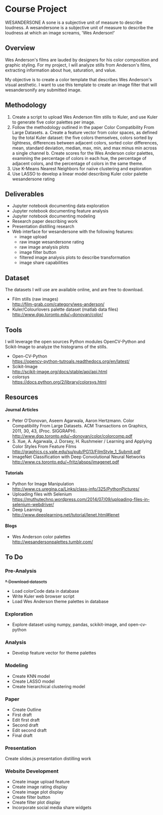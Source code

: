 # Course Project
WESANDERSONE
A sone is a subjective unit of measure to describe loudness. A wesandersone is a subjective unit of measure to describe the loudness at which an image screams, 'Wes Anderson!'

## Overview

Wes Anderson's films are lauded by designers for his color composition and graphic styling. For my project, I will analyze stills from Anderson's films, extracting information about hue, saturation, and value.

My objective is to create a color template that describes Wes Anderson's visual aesthetic.
I want to use this template to create an image filter that will wesandersonify any submitted image.

## Methodology
1. Create a script to upload Wes Anderson film stills to Kuler, and use Kuler to generate five color palettes per image.
2. Follow the methodology outlined in the paper Color Compatibility From Large Datasets.
  a. Create a feature vector from color spaces, as defined by the total Kuler dataset: the five colors themselves, colors sorted by lightness, differences between adjacent colors,   sorted color differences, mean, standard deviation, median, max, min, and max minus min across a single channel
  b. Create scores for the Wes Anderson color palettes, examining the percentage of colors in each hue, the percentage of adjacent colors, and the percentage of colors in the same theme.
3. Use K-Means Nearest Neighbors for naiive clustering and exploration
4. Use LASSO to develop a linear model describing Kuler color palette wesandersone rating

## Deliverables
* Jupyter notebook documenting data exploration
* Jupyter notebook documenting feature analysis
* Jupyter notebook documenting modeling
* Research paper describing work
* Presentation distilling research
* Web interface for wesandersone with the following features:
  * image upload
  * raw image wesandersone rating
  * raw image analysis plots
  * image filter button
  * filtered image analysis plots to describe transformation
  * image share capabilities

## Dataset
The datasets I will use are available online, and are free to download.
* Film stills (raw images)  
http://film-grab.com/category/wes-anderson/
* Kuler/Colourlovers palette dataset (matlab data files)  
http://www.dgp.toronto.edu/~donovan/color/

## Tools
I will leverage the open sources Python modules OpenCV-Python and Scikit-Image to analyze the histograms of the stills.
* Open-CV-Python  
https://opencv-python-tutroals.readthedocs.org/en/latest/
* Scikit-Image  
http://scikit-image.org/docs/stable/api/api.html
* colorsys  
https://docs.python.org/2/library/colorsys.html

## Resources
#### Journal Articles
* Peter O'Donovan, Aseem Agarwala, Aaron Hertzmann. Color Compatibility From Large Datasets. ACM Transactions on Graphics, 2011, 30, 43, (Proc. SIGGRAPH).  
http://www.dgp.toronto.edu/~donovan/color/colorcomp.pdf
* S. Xue, A. Agarwala, J. Dorsey, H. Rushmeier / Learning and Applying Color Styles From Feature Films  
http://graphics.cs.yale.edu/su/pub/PG13/FilmStyle_1_Submit.pdf
* ImageNet Classification with Deep Convolutional Neural Networks  
http://www.cs.toronto.edu/~fritz/absps/imagenet.pdf

#### Tutorials
* Python for Image Manipulation  
http://www.cs.uregina.ca/Links/class-info/325/PythonPictures/
* Uploading files with Selenium  
https://muthutechno.wordpress.com/2014/07/09/uploading-files-in-selenium-webdriver/
* Deep Learning  
http://www.deeplearning.net/tutorial/lenet.html#lenet

#### Blogs
* Wes Anderson color palettes  
http://wesandersonpalettes.tumblr.com/

## To Do
### Pre-Analysis
<s>* Download datasets</s>
* Load colorCode data in database
* Write Kuler web browser script
* Load Wes Anderson theme palettes in database

### Exploration
* Explore dataset using numpy, pandas, sckikit-image, and open-cv-python

### Analysis
* Develop feature vector for theme palettes

### Modeling
* Create KNN model
* Create LASSO model
* Create hierarchical clustering model

### Paper
* Create Outline
* First draft
* Edit first draft
* Second draft
* Edit second draft
* Final draft

### Presentation
Create slides.js presentation distilling work

### Website Development
* Create image upload feature
* Create image rating display
* Create image plot display
* Create filter button
* Create filter plot display
* Incorporate social media share widgets
